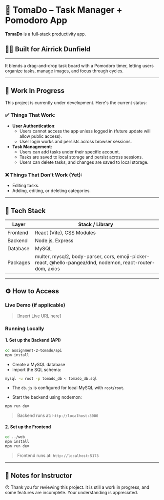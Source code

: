 # 🍅 TomaDo – Task Manager + Pomodoro App

**TomaDo** is a full-stack productivity app.

## 👨‍💼 Built for **Airrick Dunfield**

---

It blends a drag-and-drop task board with a Pomodoro timer, letting users organize tasks, manage images, and focus through cycles.

---

## 🚧 **Work In Progress**

This project is currently under development. Here's the current status:

### ✅ **Things That Work**:
- **User Authentication**:
  - Users cannot access the app unless logged in (future update will allow public access).
  - User login works and persists across browser sessions.
- **Task Management**:
  - Users can add tasks under their specific account.
  - Tasks are saved to local storage and persist across sessions.
  - Users can delete tasks, and changes are saved to local storage.

### ❌ **Things That Don't Work (Yet)**:
- Editing tasks.
- Adding, editing, or deleting categories.

---

## 📆 Tech Stack

| Layer      | Stack / Library                                  |
|------------|--------------------------------------------------|
| Frontend   | React (Vite), CSS Modules                        |
| Backend    | Node.js, Express                                 |
| Database   | MySQL                                            |
| Packages   | multer, mysql2, body-parser, cors, emoji-picker-react, @hello-pangea/dnd, nodemon, react-router-dom, axios |

---

## ⚙️ How to Access

### Live Demo (if applicable)
> [Insert Live URL here]

### Running Locally

#### 1. Set up the Backend (API)

```bash
cd assignment-2-tomado/api
npm install
```

- Create a MySQL database
- Import the SQL schema:

```bash
mysql -u root -p tomado_db < tomado_db.sql
```

- The `db.js` is configured for local MySQL with `root`/`root`.

- Start the backend using nodemon:

```bash
npm run dev
```

> Backend runs at: `http://localhost:3000`

#### 2. Set up the Frontend

```bash
cd ../web
npm install
npm run dev
```

> Frontend runs at: `http://localhost:5173`

---

## 🔗 Notes for Instructor

😢 Thank you for reviewing this project. It is still a work in progress, and some features are incomplete. Your understanding is appreciated.